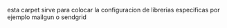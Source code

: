 esta carpet sirve para colocar la configuracion de librerias especificas por ejemplo mailgun o sendgrid